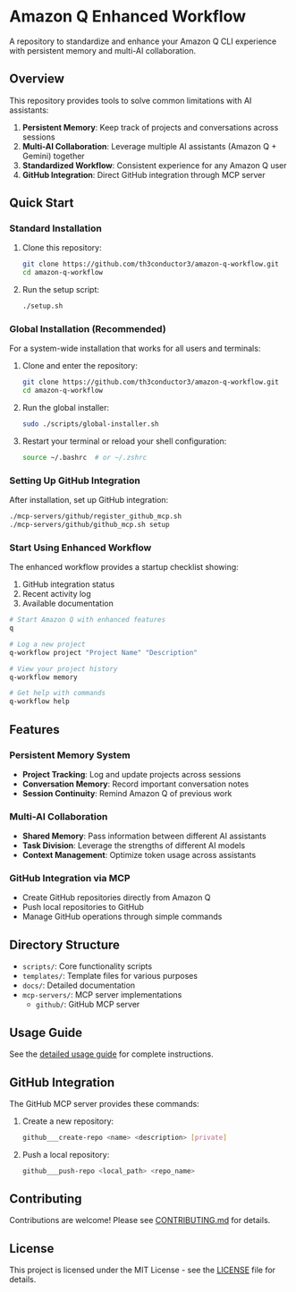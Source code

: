 # Amazon Q Enhanced Workflow

A repository to standardize and enhance your Amazon Q CLI experience with persistent memory and multi-AI collaboration.

## Overview

This repository provides tools to solve common limitations with AI assistants:

1. **Persistent Memory**: Keep track of projects and conversations across sessions
2. **Multi-AI Collaboration**: Leverage multiple AI assistants (Amazon Q + Gemini) together
3. **Standardized Workflow**: Consistent experience for any Amazon Q user
4. **GitHub Integration**: Direct GitHub integration through MCP server

## Quick Start

### Standard Installation

1. Clone this repository:
   ```bash
   git clone https://github.com/th3conductor3/amazon-q-workflow.git
   cd amazon-q-workflow
   ```

2. Run the setup script:
   ```bash
   ./setup.sh
   ```

### Global Installation (Recommended)

For a system-wide installation that works for all users and terminals:

1. Clone and enter the repository:
   ```bash
   git clone https://github.com/th3conductor3/amazon-q-workflow.git
   cd amazon-q-workflow
   ```

2. Run the global installer:
   ```bash
   sudo ./scripts/global-installer.sh
   ```

3. Restart your terminal or reload your shell configuration:
   ```bash
   source ~/.bashrc  # or ~/.zshrc
   ```

### Setting Up GitHub Integration

After installation, set up GitHub integration:
```bash
./mcp-servers/github/register_github_mcp.sh
./mcp-servers/github/github_mcp.sh setup
```

### Start Using Enhanced Workflow

The enhanced workflow provides a startup checklist showing:
1. GitHub integration status
2. Recent activity log
3. Available documentation

```bash
# Start Amazon Q with enhanced features
q

# Log a new project
q-workflow project "Project Name" "Description"

# View your project history
q-workflow memory

# Get help with commands
q-workflow help
```

## Features

### Persistent Memory System

- **Project Tracking**: Log and update projects across sessions
- **Conversation Memory**: Record important conversation notes
- **Session Continuity**: Remind Amazon Q of previous work

### Multi-AI Collaboration

- **Shared Memory**: Pass information between different AI assistants
- **Task Division**: Leverage the strengths of different AI models
- **Context Management**: Optimize token usage across assistants

### GitHub Integration via MCP

- Create GitHub repositories directly from Amazon Q
- Push local repositories to GitHub
- Manage GitHub operations through simple commands

## Directory Structure

- `scripts/`: Core functionality scripts
- `templates/`: Template files for various purposes
- `docs/`: Detailed documentation
- `mcp-servers/`: MCP server implementations
  - `github/`: GitHub MCP server

## Usage Guide

See the [detailed usage guide](docs/USAGE.md) for complete instructions.

## GitHub Integration

The GitHub MCP server provides these commands:

1. Create a new repository:
   ```bash
   github___create-repo <name> <description> [private]
   ```

2. Push a local repository:
   ```bash
   github___push-repo <local_path> <repo_name>
   ```

## Contributing

Contributions are welcome! Please see [CONTRIBUTING.md](docs/CONTRIBUTING.md) for details.

## License

This project is licensed under the MIT License - see the [LICENSE](LICENSE) file for details.
